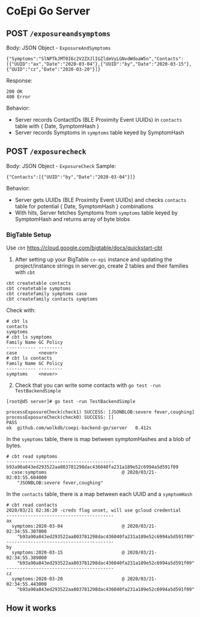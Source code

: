 # CoEpi Go Server 

## POST `/exposureandsymptoms`
Body: JSON Object - `ExposureAndSymptoms`
```
{"Symptoms":"SlNPTkJMT0I6c2V2ZXJlIGZldmVyLGNvdWdoaW5n","Contacts":[{"UUID":"ax","Date":"2020-03-04"},{"UUID":"by","Date":"2020-03-15"},{"UUID":"cz","Date":"2020-03-20"}]}
```

Response:
```
200 OK
400 Error
```

Behavior:
* Server records ContactIDs (BLE Proximity Event UUIDs) in `contacts` table with { Date, SymptomHash }
* Server records Symptoms in `symptoms` table keyed by SymptomHash

## POST `/exposurecheck`
Body: JSON Object - `ExposureCheck`
Sample:
```
{"Contacts":[{"UUID":"by","Date":"2020-03-04"}]}
```
Behavior:
* Server gets UUIDs (BLE Proximity Event UUIDs) and checks `contacts` table for potential { Date, SymptomHash } combinations
* With hits, Server fetches Symptoms from `symptoms` table keyed by SymptomHash and returns array of byte blobs


### BigTable Setup

Use `cbt` https://cloud.google.com/bigtable/docs/quickstart-cbt

1. After setting up your BigTable `co-epi` instance and updating the project/instance strings in server.go, create 2 tables and their families with `cbt`
```
cbt createtable contacts
cbt createtable symptoms
cbt createfamily symptoms case
cbt createfamily contacts symptoms
```
Check with:
```
# cbt ls
contacts
symptoms
# cbt ls symptoms
Family Name	GC Policy
-----------	---------
case		<never>
# cbt ls contacts
Family Name	GC Policy
-----------	---------
symptoms	<never>
```

2. Check that you can write some contacts with `go test -run TestBackendSimple`

```
[root@d5 server]# go test -run TestBackendSimple

processExposureCheck(check1) SUCCESS: [JSONBLOB:severe fever,coughing]
processExposureCheck(check0) SUCCESS: []
PASS
ok	github.com/wolkdb/coepi-backend-go/server	0.412s

```

In the `symptoms` table, there is map between symptomHashes and a blob of bytes.
```
# cbt read symptoms
----------------------------------------
b93a90a843ed293522aa803781298dac436040fa231a189e52c6994a5d591f09
  case:symptoms                            @ 2020/03/21-02:03:55.604000
    "JSONBLOB:severe fever,coughing"
```

In the `contacts` table, there is a map between each UUID and a `symptomHash`

``` 
# cbt read contacts
2020/03/21 02:36:20 -creds flag unset, will use gcloud credential
----------------------------------------
ax
  symptoms:2020-03-04                      @ 2020/03/21-02:34:55.307000
    "b93a90a843ed293522aa803781298dac436040fa231a189e52c6994a5d591f09"
----------------------------------------
by
  symptoms:2020-03-15                      @ 2020/03/21-02:34:55.389000
    "b93a90a843ed293522aa803781298dac436040fa231a189e52c6994a5d591f09"
----------------------------------------
cz
  symptoms:2020-03-20                      @ 2020/03/21-02:34:55.443000
    "b93a90a843ed293522aa803781298dac436040fa231a189e52c6994a5d591f09"
```


## How it works

